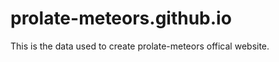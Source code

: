 prolate-meteors.github.io
=========================
This is the data used to create prolate-meteors offical website.
